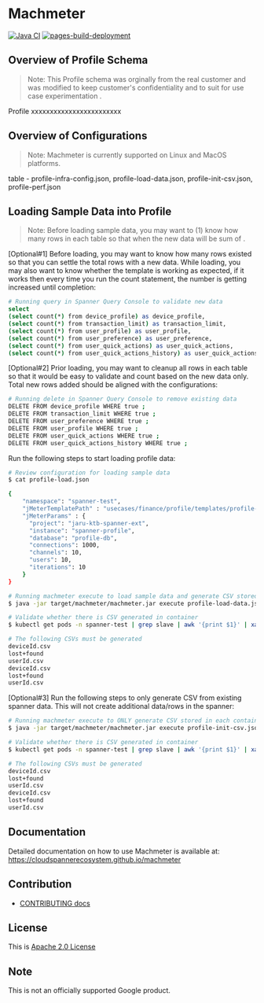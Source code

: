 # Machmeter
[![Java CI](https://github.com/cloudspannerecosystem/machmeter/actions/workflows/ci.yaml/badge.svg)](https://github.com/cloudspannerecosystem/machmeter/actions/workflows/ci.yaml)
[![pages-build-deployment](https://github.com/cloudspannerecosystem/machmeter/actions/workflows/pages/pages-build-deployment/badge.svg)](https://github.com/cloudspannerecosystem/machmeter/actions/workflows/pages/pages-build-deployment)

## Overview of Profile Schema
> Note: This Profile schema was orginally from the real customer and was modified to keep customer's confidentiality and to suit for use case experimentation .

Profile xxxxxxxxxxxxxxxxxxxxxxxx

## Overview of Configurations 

> Note: Machmeter is currently supported on Linux and MacOS platforms.

table - profile-infra-config.json, profile-load-data.json, profile-init-csv.json, profile-perf.json


## Loading Sample Data into Profile

> Note: Before loading sample data, you may want to (1) know how many rows in each table so that when the new data will be sum of .

[Optional#1] Before loading, you may want to know how many rows existed so that you can settle the total rows with a new data. While loading, you may also want to know whether the template is working as expected, if it works then every time you run the count statement, the number is getting increased until completion:

```bash
# Running query in Spanner Query Console to validate new data 
select
(select count(*) from device_profile) as device_profile,
(select count(*) from transaction_limit) as transaction_limit,
(select count(*) from user_profile) as user_profile,
(select count(*) from user_preference) as user_preference,
(select count(*) from user_quick_actions) as user_quick_actions,
(select count(*) from user_quick_actions_history) as user_quick_actions_history
```

[Optional#2] Prior loading, you may want to cleanup all rows in each table so that it would be easy to validate and count based on the new data only. Total new rows added should be aligned with the configurations:

```bash
# Running delete in Spanner Query Console to remove existing data 
DELETE FROM device_profile WHERE true ;
DELETE FROM transaction_limit WHERE true ;
DELETE FROM user_preference WHERE true ;
DELETE FROM user_profile WHERE true ;
DELETE FROM user_quick_actions WHERE true ;
DELETE FROM user_quick_actions_history WHERE true ;
```

Run the following steps to start loading profile data:

```bash
# Review configuration for loading sample data
$ cat profile-load.json 

{
    "namespace": "spanner-test",
    "jMeterTemplatePath" : "usecases/finance/profile/templates/profile-load-data.jmx",
    "jMeterParams" : {
      "project": "jaru-ktb-spanner-ext",
      "instance": "spanner-profile",
      "database": "profile-db",
      "connections": 1000,
      "channels": 10,
      "users": 10,
      "iterations": 10
    }
}
```

```bash
# Running machmeter execute to load sample data and generate CSV stored in each container (while running, you may run [Option#1] to check whether there is any new rows added into tables )
$ java -jar target/machmeter/machmeter.jar execute profile-load-data.json 

# Validate whether there is CSV generated in container 
$ kubectl get pods -n spanner-test | grep slave | awk '{print $1}' | xargs -i kubectl -n spanner-test exec -i {} -- ls /data/

# The following CSVs must be generated
deviceId.csv
lost+found
userId.csv
deviceId.csv
lost+found
userId.csv
```

[Optional#3] Run the following steps to only generate CSV from existing spanner data. This will not create additional data/rows in the spanner:

```bash
# Running machmeter execute to ONLY generate CSV stored in each container
$ java -jar target/machmeter/machmeter.jar execute profile-init-csv.json 

# Validate whether there is CSV generated in container 
$ kubectl get pods -n spanner-test | grep slave | awk '{print $1}' | xargs -i kubectl -n spanner-test exec -i {} -- ls /data/

# The following CSVs must be generated
deviceId.csv
lost+found
userId.csv
deviceId.csv
lost+found
userId.csv
```
## Documentation

Detailed documentation on how to use Machmeter is available at: https://cloudspannerecosystem.github.io/machmeter

## Contribution

- [CONTRIBUTING docs](./docs/contributing.md)

## License

This is [Apache 2.0 License](./LICENSE)

## Note
This is not an officially supported Google product.
